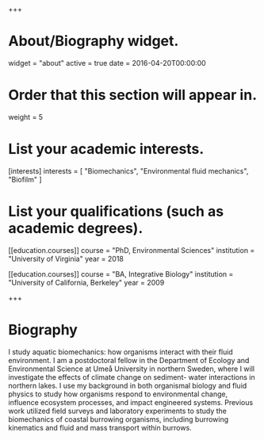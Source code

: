 +++
# About/Biography widget.
widget = "about"
active = true
date = 2016-04-20T00:00:00

# Order that this section will appear in.
weight = 5

# List your academic interests.
[interests]
  interests = [
    "Biomechanics",
    "Environmental fluid mechanics",
    "Biofilm"
  ]

# List your qualifications (such as academic degrees).
[[education.courses]]
  course = "PhD, Environmental Sciences"
  institution = "University of Virginia"
  year = 2018

[[education.courses]]
  course = "BA, Integrative Biology"
  institution = "University of California, Berkeley"
  year = 2009
 
+++

# Biography

I study aquatic biomechanics: how organisms interact with their fluid environment. I am a postdoctoral fellow in the Department of Ecology and Environmental Science at Umeå University in northern Sweden, where I will investigate the effects of climate change on sediment-  water interactions in northern lakes. I use my background in both organismal biology and fluid physics to study how organisms respond to environmental change, influence ecosystem processes, and impact engineered systems. Previous work utilized field surveys and laboratory experiments to study the biomechanics of coastal burrowing organisms, including burrowing kinematics and fluid and mass transport within burrows.  
